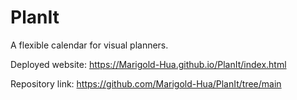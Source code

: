 # PlanIt
A flexible calendar for visual planners. 

Deployed website: https://Marigold-Hua.github.io/PlanIt/index.html

Repository link: https://github.com/Marigold-Hua/PlanIt/tree/main
